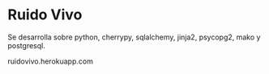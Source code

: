 # Ruido Vivo
 Se desarrolla sobre python, cherrypy, sqlalchemy, jinja2, psycopg2, mako y postgresql.
 
 ruidovivo.herokuapp.com
